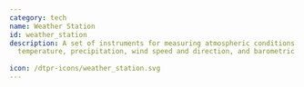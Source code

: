 ```yaml
---
category: tech
name: Weather Station
id: weather_station
description: A set of instruments for measuring atmospheric conditions such as
  temperature, precipitation, wind speed and direction, and barometric pressure.
  
icon: /dtpr-icons/weather_station.svg
---
```


